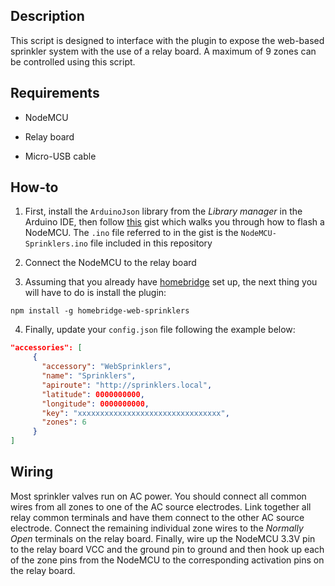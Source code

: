 ## Description

This script is designed to interface with the plugin to expose the web-based sprinkler system with the use of a relay board. A maximum of 9 zones can be controlled using this script.

## Requirements

* NodeMCU

* Relay board

* Micro-USB cable

## How-to

1. First, install the `ArduinoJson` library from the _Library manager_ in the Arduino IDE, then follow [this](https://gist.github.com/phenotypic/8d9d3b886936ccea9c21f495755640dd) gist which walks you through how to flash a NodeMCU. The `.ino` file referred to in the gist is the `NodeMCU-Sprinklers.ino` file included in this repository

2. Connect the NodeMCU to the relay board

3. Assuming that you already have [homebridge](https://github.com/homebridge/homebridge#installation) set up, the next thing you will have to do is install the plugin:
```
npm install -g homebridge-web-sprinklers
```

4. Finally, update your `config.json` file following the example below:

```json
"accessories": [
     {
       "accessory": "WebSprinklers",
       "name": "Sprinklers",
       "apiroute": "http://sprinklers.local",
       "latitude": 0000000000,
       "longitude": 0000000000,
       "key": "xxxxxxxxxxxxxxxxxxxxxxxxxxxxxxxx",
       "zones": 6
     }
]
```

## Wiring

Most sprinkler valves run on AC power. You should connect all common wires from all zones to one of the AC source electrodes. Link together all relay common terminals and have them connect to the other AC source electrode. Connect the remaining individual zone wires to the _Normally Open_ terminals on the relay board. Finally, wire up the NodeMCU 3.3V pin to the relay board VCC and the ground pin to ground and then hook up each of the zone pins from the NodeMCU to the corresponding activation pins on the relay board.
